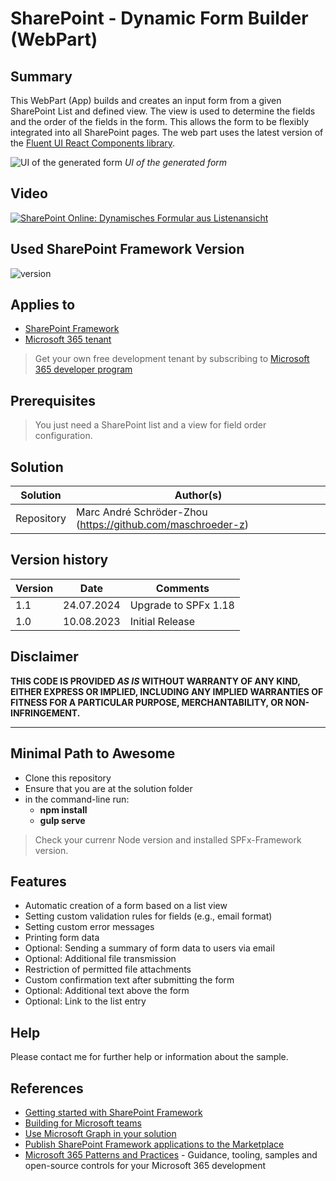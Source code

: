 # SharePoint - Dynamic Form Builder (WebPart)
## Summary
This WebPart (App) builds and creates an input form from a given SharePoint List and defined view. The view is used to determine the fields and the order of the fields in the form.
This allows the form to be flexibly integrated into all SharePoint pages. The web part uses the latest version of the [Fluent UI React Components library](https://react.fluentui.dev/?path=/docs/concepts-introduction--page).

![UI of the generated form](https://www.dev-sky.net/img/apps/formapp01.png)
*UI of the generated form*

## Video
[![SharePoint Online: Dynamisches Formular aus Listenansicht](https://img.youtube.com/vi/p3RwLIM0Efc/hqdefault.jpg)](https://youtu.be/p3RwLIM0Efc)

## Used SharePoint Framework Version
![version](https://img.shields.io/badge/version-1.18-green.svg)

## Applies to

- [SharePoint Framework](https://aka.ms/spfx)
- [Microsoft 365 tenant](https://docs.microsoft.com/en-us/sharepoint/dev/spfx/set-up-your-developer-tenant)

> Get your own free development tenant by subscribing to [Microsoft 365 developer program](http://aka.ms/o365devprogram)

## Prerequisites

> You just need a SharePoint list and a view for field order configuration.

## Solution

| Solution    | Author(s)                                                   |
| ----------- | ----------------------------------------------------------- |
| Repository  | Marc André Schröder-Zhou (https://github.com/maschroeder-z) |

## Version history

| Version | Date             | Comments              |
| ------- | ---------------- | --------------------- |
| 1.1     | 24.07.2024       | Upgrade to SPFx 1.18  |
| 1.0     | 10.08.2023       | Initial Release       |

## Disclaimer

**THIS CODE IS PROVIDED _AS IS_ WITHOUT WARRANTY OF ANY KIND, EITHER EXPRESS OR IMPLIED, INCLUDING ANY IMPLIED WARRANTIES OF FITNESS FOR A PARTICULAR PURPOSE, MERCHANTABILITY, OR NON-INFRINGEMENT.**

---

## Minimal Path to Awesome

- Clone this repository
- Ensure that you are at the solution folder
- in the command-line run:
  - **npm install**
  - **gulp serve**

> Check your currenr Node version and installed SPFx-Framework version.

## Features
- Automatic creation of a form based on a list view
- Setting custom validation rules for fields (e.g., email format)
- Setting custom error messages
- Printing form data
- Optional: Sending a summary of form data to users via email
- Optional: Additional file transmission
- Restriction of permitted file attachments
- Custom confirmation text after submitting the form
- Optional: Additional text above the form
- Optional: Link to the list entry

## Help
Please contact me for further help or information about the sample.

## References

- [Getting started with SharePoint Framework](https://docs.microsoft.com/en-us/sharepoint/dev/spfx/set-up-your-developer-tenant)
- [Building for Microsoft teams](https://docs.microsoft.com/en-us/sharepoint/dev/spfx/build-for-teams-overview)
- [Use Microsoft Graph in your solution](https://docs.microsoft.com/en-us/sharepoint/dev/spfx/web-parts/get-started/using-microsoft-graph-apis)
- [Publish SharePoint Framework applications to the Marketplace](https://docs.microsoft.com/en-us/sharepoint/dev/spfx/publish-to-marketplace-overview)
- [Microsoft 365 Patterns and Practices](https://aka.ms/m365pnp) - Guidance, tooling, samples and open-source controls for your Microsoft 365 development
